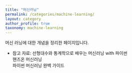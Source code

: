 ```yaml
---
title: "머신러닝"
permalink: /categories/machine-learning/
layout: category
author_profile: true
taxonomy: machine-learning
---
```


머신 러닝에 대한 개념을 정리한 페이지입니다.

- 참고 자료:
    선형대수와 통계학으로 배우는 머신러닝 with 파이썬    
    핸즈온 머신러닝    
    파이썬 머신러닝 완벽 가이드    
